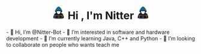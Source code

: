 <h1 align="center"><img src="https://github.com/0xAbdulKhalid/0xAbdulKhalid/raw/main/assets/mdImages/about_me.gif" width="35"><b> Hi , I'm Nitter </b><img src="https://github.com/0xAbdulKhalid/0xAbdulKhalid/raw/main/assets/mdImages/about_me.gif" width="35"></h1>
- 👋 Hi, I’m @Nitter-Bot
- 👀 I’m interested in software and hardware development
- 🌱 I’m currently learning Java, C++  and Python
- 💞️ I’m looking to collaborate on people who wants teach me


<!---
Nitter-Bot/Nitter-Bot is a ✨ special ✨ repository because its `README.md` (this file) appears on your GitHub profile.
You can click the Preview link to take a look at your changes.
--->
